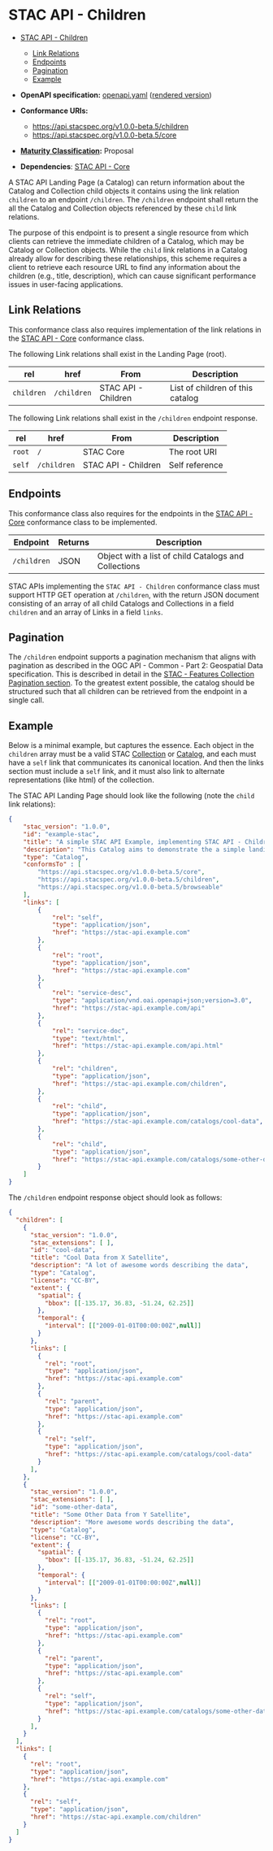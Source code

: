# STAC API - Children

- [STAC API - Children](#stac-api---children)
  - [Link Relations](#link-relations)
  - [Endpoints](#endpoints)
  - [Pagination](#pagination)
  - [Example](#example)

- **OpenAPI specification:** [openapi.yaml](openapi.yaml) ([rendered version](https://api.stacspec.org/v1.0.0-beta.5/children))
- **Conformance URIs:** 
  - <https://api.stacspec.org/v1.0.0-beta.5/children>
  - <https://api.stacspec.org/v1.0.0-beta.5/core>
- **[Maturity Classification](../README.md#maturity-classification):** Proposal
- **Dependencies**: [STAC API - Core](../core)

A STAC API Landing Page (a Catalog) can return information about the Catalog and Collection child objects
it contains using the link relation `children` to an endpoint `/children`. The `/children` endpoint shall
return the all the Catalog and Collection objects referenced by these `child` link relations.

The purpose of this endpoint is to present a single resource from which clients can retrieve
the immediate children of a Catalog, which may be Catalog or Collection objects.
While the `child` link relations in a Catalog already allow for describing these
relationships, this scheme requires a client to retrieve each resource URL to find any information about
the children (e.g., title, description), which can cause significant performance issues in user-facing
applications.

## Link Relations

This conformance class also requires implementation of the link relations in the [STAC API - Core](../core) conformance class.

The following Link relations shall exist in the Landing Page (root).

| **rel**    | **href**    | **From**            | **Description**                  |
| ---------- | ----------- | ------------------- | -------------------------------- |
| `children` | `/children` | STAC API - Children | List of children of this catalog |

The following Link relations shall exist in the `/children` endpoint response.

| **rel** | **href**    | **From**            | **Description** |
| ------- | ----------- | ------------------- | --------------- |
| `root`  | `/`         | STAC Core           | The root URI    |
| `self`  | `/children` | STAC API - Children | Self reference  |

## Endpoints

This conformance class also requires for the endpoints in the [STAC API - Core](../core) conformance class to be implemented.

| Endpoint    | Returns | Description                                          |
| ----------- | ------- | ---------------------------------------------------- |
| `/children` | JSON    | Object with a list of child Catalogs and Collections |

STAC APIs implementing the `STAC API - Children` conformance class must support HTTP GET operation at
`/children`, with the return JSON document consisting of an array of all child Catalogs and Collections in a field `children` and an 
array of Links in a field `links`.

## Pagination

The `/children` endpoint supports a pagination mechanism that aligns with pagination as described in the 
OGC API - Common - Part 2: Geospatial Data specification. This is described in detail in
the [STAC - Features Collection Pagination section](../ogcapi-features/README.md#collection-pagination).
To the greatest extent possible, the catalog should be structured such that all children can be
retrieved from the endpoint in a single call.

## Example

Below is a minimal example, but captures the essence. Each object in the `children` array 
must be a valid STAC [Collection](../stac-spec/collection-spec/README.md) or [Catalog](../stac-spec/catalog-spec/README.md),
and each must have a `self` link that communicates its canonical location. And then 
the links section must include a `self` link, and it must also link to alternate representations
(like html) of the collection.

The STAC API Landing Page should look like the following (note the `child` link relations):

```json
{
    "stac_version": "1.0.0",
    "id": "example-stac",
    "title": "A simple STAC API Example, implementing STAC API - Children",
    "description": "This Catalog aims to demonstrate the a simple landing page",
    "type": "Catalog",
    "conformsTo" : [
        "https://api.stacspec.org/v1.0.0-beta.5/core",
        "https://api.stacspec.org/v1.0.0-beta.5/children",
        "https://api.stacspec.org/v1.0.0-beta.5/browseable"
    ],
    "links": [
        {
            "rel": "self",
            "type": "application/json",
            "href": "https://stac-api.example.com"
        },
        {
            "rel": "root",
            "type": "application/json",
            "href": "https://stac-api.example.com"
        },
        {
            "rel": "service-desc",
            "type": "application/vnd.oai.openapi+json;version=3.0",
            "href": "https://stac-api.example.com/api"
        },
        {
            "rel": "service-doc",
            "type": "text/html",
            "href": "https://stac-api.example.com/api.html"
        },
        {
            "rel": "children",
            "type": "application/json",
            "href": "https://stac-api.example.com/children",
        },
        {
            "rel": "child",
            "type": "application/json",
            "href": "https://stac-api.example.com/catalogs/cool-data",
        },
        {
            "rel": "child",
            "type": "application/json",
            "href": "https://stac-api.example.com/catalogs/some-other-data",
        }
    ]
}
```

The `/children` endpoint response object should look as follows:

```json
{
  "children": [
    {
      "stac_version": "1.0.0",
      "stac_extensions": [ ],
      "id": "cool-data",
      "title": "Cool Data from X Satellite",
      "description": "A lot of awesome words describing the data",
      "type": "Catalog",
      "license": "CC-BY",
      "extent": {
        "spatial": {
          "bbox": [[-135.17, 36.83, -51.24, 62.25]]
        },
        "temporal": {
          "interval": [["2009-01-01T00:00:00Z",null]]
        }
      },
      "links": [
        {
          "rel": "root",
          "type": "application/json",
          "href": "https://stac-api.example.com"
        },
        {
          "rel": "parent",
          "type": "application/json",
          "href": "https://stac-api.example.com"
        },
        {
          "rel": "self",
          "type": "application/json",
          "href": "https://stac-api.example.com/catalogs/cool-data"
        }
      ],
    },
    {
      "stac_version": "1.0.0",
      "stac_extensions": [ ],
      "id": "some-other-data",
      "title": "Some Other Data from Y Satellite",
      "description": "More awesome words describing the data",
      "type": "Catalog",
      "license": "CC-BY",
      "extent": {
        "spatial": {
          "bbox": [[-135.17, 36.83, -51.24, 62.25]]
        },
        "temporal": {
          "interval": [["2009-01-01T00:00:00Z",null]]
        }
      },
      "links": [
        {
          "rel": "root",
          "type": "application/json",
          "href": "https://stac-api.example.com"
        },
        {
          "rel": "parent",
          "type": "application/json",
          "href": "https://stac-api.example.com"
        },
        {
          "rel": "self",
          "type": "application/json",
          "href": "https://stac-api.example.com/catalogs/some-other-data"
        }
      ],
    }
  ],
  "links": [
    {
      "rel": "root",
      "type": "application/json",
      "href": "https://stac-api.example.com"
    },
    {
      "rel": "self",
      "type": "application/json",
      "href": "https://stac-api.example.com/children"
    }
  ]
}
```
